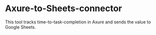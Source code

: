 # Axure-to-Sheets-connector
This tool tracks time-to-task-completion in Axure and sends the value to Google Sheets.  
